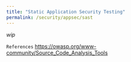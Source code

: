 ```yaml
---
title: "Static Application Security Testing"
permalink: /security/appsec/sast
---
```


_wip_

`References`
https://owasp.org/www-community/Source_Code_Analysis_Tools
